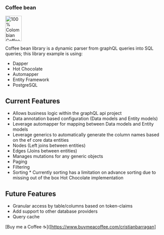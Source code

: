 ### Coffee bean

<img src="https://github.com/CristianBarragan/CoffeeBean/blob/main/CoffeeBean/CoffeeBeanLogo.jpg" alt="100% Colombian Coffee" height="80" width="52">

Coffee bean library is a dynamic parser from graphQL queries into SQL queries; this library example is using:

- Dapper
- Hot Chocolate
- Automapper
- Entity Framework
- PostgreSQL

## Current Features

- Allows business logic within the graphQL api project
- Data annotation based configuration (Data models and Entity models)
- Leverage automapper for mapping between Data models and Entity models
- Leverage generics to automatically generate the column names based on the ef core data entities
- Nodes (Left joins between entities)
- Edges (Joins between entities)
- Manages mutations for any generic objects
- Paging
- Filtering
- Sorting * Currently sorting has a limitation on advance sorting due to missing out of the box Hot Chocolate implementation


## Future Features

- Granular access by table/columns based on token-claims
- Add support to other database providers
- Query cache
  
[Buy me a Coffee ☕]([https://www.buymeacoffee.com/cristianbarragan]
